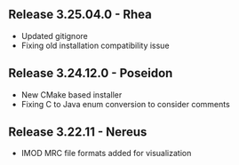 ## Release 3.25.04.0 - Rhea
- Updated gitignore
- Fixing old installation compatibility issue

## Release 3.24.12.0 - Poseidon
- New CMake based installer
- Fixing C to Java enum conversion to consider comments

## Release 3.22.11 - Nereus
- IMOD MRC file formats added for visualization

